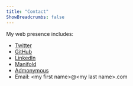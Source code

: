 ```yaml
---
title: "Contact"
ShowBreadcrumbs: false
---
```


My web presence includes:
- [Twitter](https://twitter.com/AriZerner)
- [GitHub](https://github.com/ari-zerner)
- [LinkedIn](https://www.linkedin.com/in/ari-zerner/)
- [Manifold](https://manifold.markets/AriZerner)
- [Admonymous](https://www.admonymous.co/ari_zerner)
- Email: \<my first name\>@\<my last name\>.com